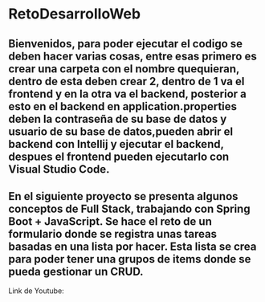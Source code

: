# RetoDesarrolloWeb
Bienvenidos, para poder ejecutar el codigo se deben hacer varias cosas, entre esas primero es crear una carpeta con el nombre quequieran, dentro de esta deben crear 2,
dentro de 1 va el frontend y en la otra va el backend, posterior a esto en el backend en application.properties deben la contraseña de su base de datos y usuario de su base de datos,pueden abrir el backend con Intellij y ejecutar el backend, despues el frontend pueden ejecutarlo con Visual Studio Code.
-
En el siguiente proyecto se presenta algunos conceptos de Full Stack, trabajando con Spring Boot + JavaScript.
Se hace el reto de un formulario donde se registra unas tareas basadas en una lista por hacer. 
Esta lista se crea para poder tener una grupos de items donde se pueda gestionar un CRUD.
-
Link de Youtube:

